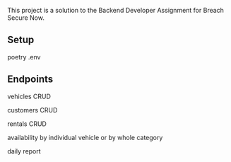 This project is a solution to the Backend Developer Assignment for Breach Secure Now.

## Setup
poetry
.env

## Endpoints
vehicles CRUD

customers CRUD

rentals CRUD

availability by individual vehicle or by whole category

daily report

